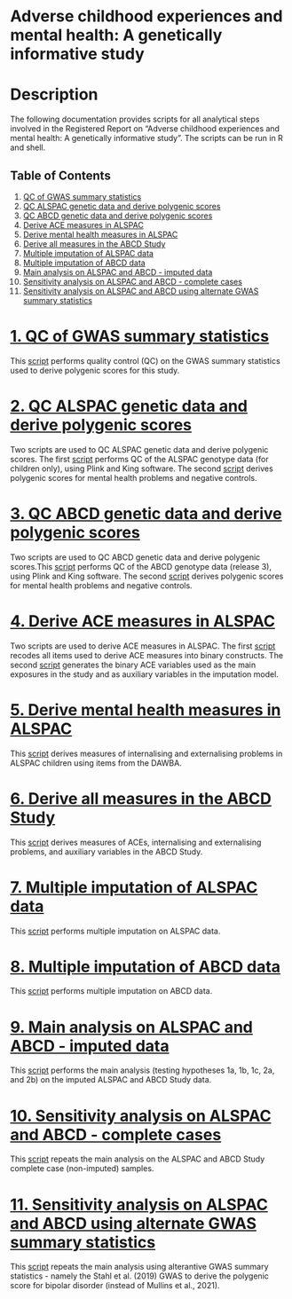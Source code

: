 Adverse childhood experiences and mental health: A genetically
informative study
================

# Description

The following documentation provides scripts for all analytical steps
involved in the Registered Report on “Adverse childhood experiences and
mental health: A genetically informative study”. The scripts can be run
in R and shell.

## Table of Contents

1.  [QC of GWAS summary statistics](#qc_sumstats)
2.  [QC ALSPAC genetic data and derive polygenic scores](#qc_alspac)
3.  [QC ABCD genetic data and derive polygenic scores](#qc_abcd)
4.  [Derive ACE measures in ALSPAC](#ace_alspac)
5.  [Derive mental health measures in ALSPAC](#mh_alspac)
6.  [Derive all measures in the ABCD Study](#measures_abcd)
7.  [Multiple imputation of ALSPAC data](#imputation_alspac)
8.  [Multiple imputation of ABCD data](#imputation_abcd)
9.  [Main analysis on ALSPAC and ABCD - imputed data](#main_analysis)
10. [Sensitivity analysis on ALSPAC and ABCD - complete
    cases](#complete_cases)
11. [Sensitivity analysis on ALSPAC and ABCD using alternate GWAS
    summary statistics](#stah_bipolarPGS)

# [1. QC of GWAS summary statistics](#qc_sumstats)

This
[script](https://github.com/jr-baldwin/ACEs_mental_health_RR/blob/main/1_QC_SumStats_20220205.md)
performs quality control (QC) on the GWAS summary statistics used to
derive polygenic scores for this study.

# [2. QC ALSPAC genetic data and derive polygenic scores](#qc_alspac)

Two scripts are used to QC ALSPAC genetic data and derive polygenic scores. The first [script](https://github.com/jr-baldwin/ACEs_mental_health_RR/blob/main/2_ALSPAC_QC_genetic_20220204.sh)
performs QC of the ALSPAC genotype data (for children only), using Plink
and King software. The second [script](https://github.com/jr-baldwin/ACEs_mental_health_RR/blob/main/2b_ALSPAC_derive_PGS_20210607.sh) derives polygenic scores for mental health problems and negative controls.

# [3. QC ABCD genetic data and derive polygenic scores](#qc_abcd)

Two scripts are used to QC ABCD genetic data and derive polygenic scores.This
[script](https://github.com/jr-baldwin/ACEs_mental_health_RR/blob/main/3_ABCD_QC_genetic_20220204.sh)
performs QC of the ABCD genotype data (release 3), using Plink and King
software. The second [script](https://github.com/jr-baldwin/ACEs_mental_health_RR/blob/main/3b_ABCD_derive_PGS_20220811.sh) derives polygenic scores for mental health problems and negative controls.

# [4. Derive ACE measures in ALSPAC](#ace_alspac)

Two scripts are used to derive ACE measures in ALSPAC. The first
[script](https://github.com/jr-baldwin/ACEs_mental_health_RR/blob/main/4a_ALSPAC_DeriveACEs_script1_20220204.R)
recodes all items used to derive ACE measures into binary constructs.
The second
[script](https://github.com/jr-baldwin/ACEs_mental_health_RR/blob/main/4b_ALSPAC_DeriveACEs_script2_20220204.R)
generates the binary ACE variables used as the main exposures in the
study and as auxiliary variables in the imputation model.

# [5. Derive mental health measures in ALSPAC](#mh_alspac)

This
[script](https://github.com/jr-baldwin/ACEs_mental_health_RR/blob/main/5_ALSPAC_DeriveMHmeasures_20220204.R)
derives measures of internalising and externalising problems in ALSPAC
children using items from the DAWBA.

# [6. Derive all measures in the ABCD Study](#measures_abcd)

This
[script](https://github.com/jr-baldwin/ACEs_mental_health_RR/blob/main/6_ABCD_DeriveMeasures_20220203.R)
derives measures of ACEs, internalising and externalising problems, and
auxiliary variables in the ABCD Study.

# [7. Multiple imputation of ALSPAC data](#imputation_alspac)

This
[script](https://github.com/jr-baldwin/ACEs_mental_health_RR/blob/main/7_ALSPAC_imputation_20220204.R)
performs multiple imputation on ALSPAC data.

# [8. Multiple imputation of ABCD data](#imputation_abcd)

This
[script](https://github.com/jr-baldwin/ACEs_mental_health_RR/blob/main/8_ABCD_MultipleImputation_20220203.R)
performs multiple imputation on ABCD data.

# [9. Main analysis on ALSPAC and ABCD - imputed data](#main_analysis)

This
[script](https://github.com/jr-baldwin/ACEs_mental_health_RR/blob/main/9_Imputed_analysis_ALSPAC_ABCD_20220131.md)
performs the main analysis (testing hypotheses 1a, 1b, 1c, 2a, and 2b)
on the imputed ALSPAC and ABCD Study data.

# [10. Sensitivity analysis on ALSPAC and ABCD - complete cases](#complete_cases)

This
[script](https://github.com/jr-baldwin/ACEs_mental_health_RR/blob/main/10_completeCase_ALSP_ABCD_20211222.md)
repeats the main analysis on the ALSPAC and ABCD Study complete case
(non-imputed) samples.

# [11. Sensitivity analysis on ALSPAC and ABCD using alternate GWAS summary statistics](#stah_bipolarPGS)

This
[script](https://github.com/jr-baldwin/ACEs_mental_health_RR/blob/main/11_Imputed_Bipolar2019_ALSPAC_ABCD_20211220.md)
repeats the main analysis using alterantive GWAS summary statistics -
namely the Stahl et al. (2019) GWAS to derive the polygenic score for
bipolar disorder (instead of Mullins et al., 2021).
